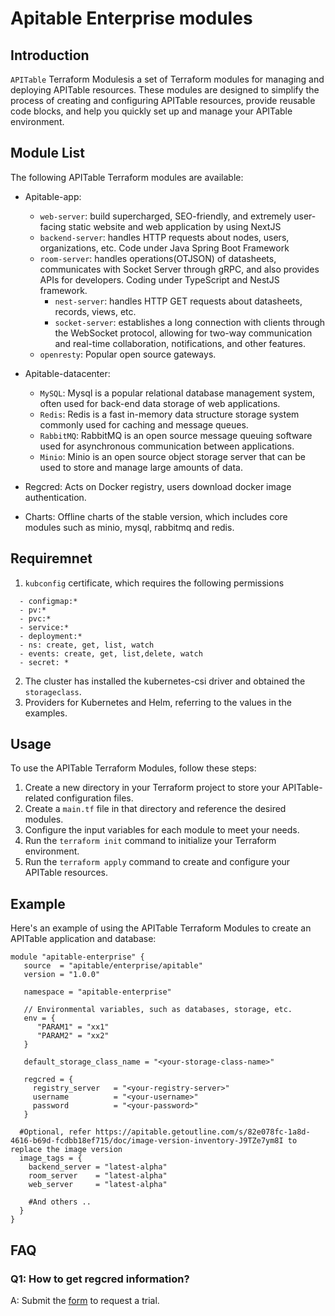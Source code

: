 # Apitable Enterprise modules

## Introduction
`APITable`  Terraform Modulesis a set of Terraform modules for managing and deploying APITable resources. These modules are designed to simplify the process of creating and configuring APITable resources, provide reusable code blocks, and help you quickly set up and manage your APITable environment.


## Module List
The following APITable Terraform modules are available:

* Apitable-app:
    * `web-server`: build supercharged, SEO-friendly, and extremely user-facing static website and web application by using NextJS
    * `backend-server`: handles HTTP requests about nodes, users, organizations, etc. Code under Java Spring Boot Framework
    * `room-server`: handles operations(OTJSON) of datasheets, communicates with Socket Server through gRPC, and also provides APIs for developers. Coding under TypeScript and NestJS framework.
        + `nest-server`: handles HTTP GET requests about datasheets, records, views, etc.
        + `socket-server`: establishes a long connection with clients through the WebSocket protocol, allowing for two-way communication and real-time collaboration, notifications, and other features.
    * `openresty`: Popular open source gateways.

* Apitable-datacenter:
    * `MySQL`: Mysql is a popular relational database management system, often used for back-end data storage of web applications. 
    * `Redis`: Redis is a fast in-memory data structure storage system commonly used for caching and message queues.
    * `RabbitMQ`: RabbitMQ is an open source message queuing software used for asynchronous communication between applications.
    * `Minio`: Minio is an open source object storage server that can be used to store and manage large amounts of data.

* Regcred: Acts on Docker registry, users download docker image authentication.

* Charts: Offline charts of the stable version, which includes core modules such as minio, mysql, rabbitmq and redis.




## Requiremnet
1. `kubconfig` certificate, which requires the following permissions
```
  - configmap:*
  - pv:*
  - pvc:*
  - service:*
  - deployment:*
  - ns: create, get, list, watch
  - events: create, get, list,delete, watch
  - secret: *
```

2. The cluster has installed the kubernetes-csi driver and obtained the `storageclass`.
3. Providers for Kubernetes and Helm, referring to the values in the examples.


## Usage
To use the APITable Terraform Modules, follow these steps:

1. Create a new directory in your Terraform project to store your APITable-related configuration files.
2. Create a `main.tf` file in that directory and reference the desired modules.
3. Configure the input variables for each module to meet your needs.
4. Run the `terraform init` command to initialize your Terraform environment.
5. Run the `terraform apply` command to create and configure your APITable resources.


## Example

Here's an example of using the APITable Terraform Modules to create an APITable application and database:

```hcl
module "apitable-enterprise" {
   source  = "apitable/enterprise/apitable"
   version = "1.0.0"

   namespace = "apitable-enterprise"

   // Environmental variables, such as databases, storage, etc.
   env = {
      "PARAM1" = "xx1"
      "PARAM2" = "xx2"
   }
  
   default_storage_class_name = "<your-storage-class-name>"

   regcred = {
     registry_server   = "<your-registry-server>"
     username          = "<your-username>"
     password          = "<your-password>"
   }
  
  #Optional, refer https://apitable.getoutline.com/s/82e078fc-1a8d-4616-b69d-fcdbb18ef715/doc/image-version-inventory-J9TZe7ym8I to replace the image version
  image_tags = {
    backend_server = "latest-alpha"
    room_server    = "latest-alpha"
    web_server     = "latest-alpha" 

    #And others ..
  } 
}
```

## FAQ
### Q1: How to get regcred information?

A: Submit the [form](https://vika.cn/share/shrdm5smaJ9XsxSzdTJVw/fom8jGSU4RqAw3vXNs) to request a trial.

